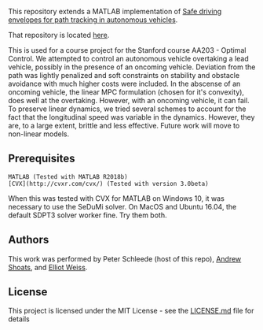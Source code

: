 This repository extends a MATLAB implementation of [Safe driving envelopes for path tracking in autonomous vehicles](https://www.sciencedirect.com/science/article/pii/S0967066116300831).

That repository is located [here](https://github.com/petershlady/AutonomousDrivingEnvelopes).

This is used for a course project for the Stanford course AA203 - Optimal Control. We attempted to control an autonomous vehicle overtaking a lead vehicle, possibly in the presence of an oncoming vehicle. Deviation from the path was lightly penalized and soft constraints on stability and obstacle avoidance with much higher costs were included. In the abscense of an oncoming vehicle, the linear MPC formulation (chosen for it's convexity), does well at the overtaking. However, with an oncoming vehicle, it can fail. To preserve linear dynamics, we tried several schemes to account for the fact that the longitudinal speed was variable in the dynamics. However, they are, to a large extent, brittle and less effective. Future work will move to non-linear models.

## Prerequisites

```
MATLAB (Tested with MATLAB R2018b)
[CVX](http://cvxr.com/cvx/) (Tested with version 3.0beta)
```
When this was tested with CVX for MATLAB on Windows 10, it was necessary to use the SeDuMi solver. On MacOS and Ubuntu 16.04, the default SDPT3 solver worker fine. Try them both.

## Authors
This work was performed by Peter Schleede (host of this repo), [Andrew Shoats](https://github.com/ashoats), and [Elliot Weiss](https://github.com/elliotdw).

## License

This project is licensed under the MIT License - see the [LICENSE.md](LICENSE.md) file for details